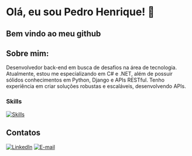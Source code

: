 # Olá, eu sou Pedro Henrique! 👋

## Bem vindo ao meu github

## Sobre mim:
Desenvolvedor back-end em busca de desafios na área de tecnologia. Atualmente, estou me especializando em C# e .NET, além de possuir sólidos conhecimentos em Python, Django e APIs RESTful. Tenho experiência em criar soluções robustas e escaláveis, desenvolvendo APIs.

### Skills

[![Skills](https://skillicons.dev/icons?i=cs,dotnet,azure,python,django,mysql,postgres,docker,git,postman)](https://skillicons.dev)

## Contatos
[![LinkedIn](https://img.shields.io/badge/LinkedIn-0077B5?style=for-the-badge&logo=linkedin&logoColor=white)](https://www.linkedin.com/in/pedrohaugusto/)
[![E-mail](https://img.shields.io/badge/Gmail-D14836?style=for-the-badge&logo=gmail&logoColor=white)](mailto:pedrohaugusto12@gmail.com)


